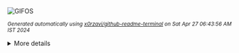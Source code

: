 <div align="justify">
<picture>
    <source media="(prefers-color-scheme: dark)" srcset="https://i.ibb.co/Sf9K10g/output-gif.gif">
    <source media="(prefers-color-scheme: light)" srcset="https://i.ibb.co/Sf9K10g/output-gif.gif">
    <img alt="GIFOS" src="https://i.ibb.co/Sf9K10g/output-gif.gif">
</picture>

<sub><i>Generated automatically using [x0rzavi/github-readme-terminal](https://github.com/x0rzavi/github-readme-terminal) on Sat Apr 27 06:43:56 AM IST 2024</i></sub>

<details>
<summary>More details</summary>

</details>
</div>

<!-- Image deletion URL: https://ibb.co/Z2khwKr/3ac10f10bea154ce22cc03e56e33ab93 -->